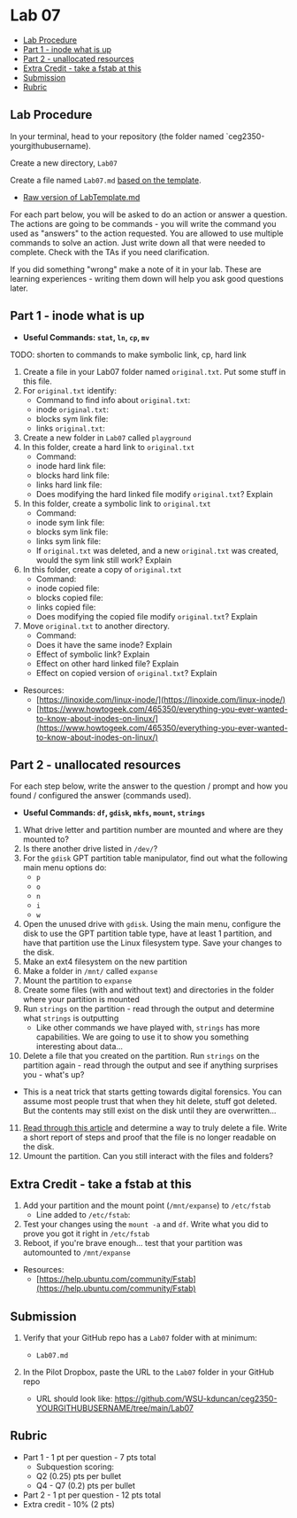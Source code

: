# Lab 07

- [Lab Procedure](#Lab-Procedure)
- [Part 1 - inode what is up](#Part-1---inode-what-is-up)
- [Part 2 - unallocated resources](#Part-2---unallocated-resources)
- [Extra Credit - take a fstab at this](#Extra-Credit---take-a-fstab-at-this)
- [Submission](#Submission)
- [Rubric](#Rubric)

## Lab Procedure

In your terminal, head to your repository (the folder named `ceg2350-yourgithubusername).

Create a new directory, `Lab07`

Create a file named `Lab07.md` [based on the template](LabTemplate.md).

- [Raw version of LabTemplate.md](https://raw.githubusercontent.com/pattonsgirl/Fall2021-CEG2350/main/Labs/Lab07/LabTemplate.md)

For each part below, you will be asked to do an action or answer a question. The actions are going to be commands - you will write the command you used as "answers" to the action requested. You are allowed to use multiple commands to solve an action. Just write down all that were needed to complete. Check with the TAs if you need clarification.

If you did something "wrong" make a note of it in your lab. These are learning experiences - writing them down will help you ask good questions later.

## Part 1 - inode what is up

- **Useful Commands: `stat`, `ln`, `cp`, `mv`**

TODO: shorten to commands to make symbolic link, cp, hard link

1. Create a file in your Lab07 folder named `original.txt`. Put some stuff in this file.
2. For `original.txt` identify:
   - Command to find info about `original.txt`:
   - inode `original.txt`:
   - blocks sym link file:
   - links `original.txt`:
3. Create a new folder in `Lab07` called `playground`
4. In this folder, create a hard link to `original.txt`
   - Command:
   - inode hard link file:
   - blocks hard link file:
   - links hard link file:
   - Does modifying the hard linked file modify `original.txt`? Explain
5. In this folder, create a symbolic link to `original.txt`
   - Command:
   - inode sym link file:
   - blocks sym link file:
   - links sym link file:
   - If `original.txt` was deleted, and a new `original.txt` was created, would the sym link still work? Explain
6. In this folder, create a copy of `original.txt`
   - Command:
   - inode copied file:
   - blocks copied file:
   - links copied file:
   - Does modifying the copied file modify `original.txt`? Explain
7. Move `original.txt` to another directory.
   - Command:
   - Does it have the same inode? Explain
   - Effect of symbolic link? Explain
   - Effect on other hard linked file? Explain
   - Effect on copied version of `original.txt`? Explain

- Resources:
  - [https://linoxide.com/linux-inode/](https://linoxide.com/linux-inode/)
  - [https://www.howtogeek.com/465350/everything-you-ever-wanted-to-know-about-inodes-on-linux/](https://www.howtogeek.com/465350/everything-you-ever-wanted-to-know-about-inodes-on-linux/)

## Part 2 - unallocated resources

For each step below, write the answer to the question / prompt and how you found / configured the answer (commands used).

- **Useful Commands: `df`, `gdisk`, `mkfs`, `mount`, `strings`**

1. What drive letter and partition number are mounted and where are they mounted to?
2. Is there another drive listed in `/dev/`?
3. For the `gdisk` GPT partition table manipulator, find out what the following main menu options do:
   - `p`
   - `o`
   - `n`
   - `i`
   - `w`
4. Open the unused drive with `gdisk`. Using the main menu, configure the disk to use the GPT partition table type, have at least 1 partition, and have that partition use the Linux filesystem type. Save your changes to the disk.
5. Make an ext4 filesystem on the new partition
6. Make a folder in `/mnt/` called `expanse`
7. Mount the partition to `expanse`
8. Create some files (with and without text) and directories in the folder where your partition is mounted
9. Run `strings` on the partition - read through the output and determine what `strings` is outputting
   - Like other commands we have played with, `strings` has more capabilities. We are going to use it to show you something interesting about data...
10. Delete a file that you created on the partition. Run `strings` on the partition again - read through the output and see if anything surprises you - what's up?

- This is a neat trick that starts getting towards digital forensics. You can assume most people trust that when they hit delete, stuff got deleted. But the contents may still exist on the disk until they are overwritten...

11. [Read through this article](https://www.howtogeek.com/425232/how-to-securely-delete-files-on-linux/) and determine a way to truly delete a file. Write a short report of steps and proof that the file is no longer readable on the disk.
12. Umount the partition. Can you still interact with the files and folders?

## Extra Credit - take a fstab at this

1. Add your partition and the mount point (`/mnt/expanse`) to `/etc/fstab`
   - Line added to `/etc/fstab`:
2. Test your changes using the `mount -a` and `df`. Write what you did to prove you got it right in `/etc/fstab`
3. Reboot, if you're brave enough... test that your partition was automounted to `/mnt/expanse`

- Resources:
  - [https://help.ubuntu.com/community/Fstab](https://help.ubuntu.com/community/Fstab)

## Submission

1. Verify that your GitHub repo has a `Lab07` folder with at minimum:

   - `Lab07.md`

2. In the Pilot Dropbox, paste the URL to the `Lab07` folder in your GitHub repo
   - URL should look like: https://github.com/WSU-kduncan/ceg2350-YOURGITHUBUSERNAME/tree/main/Lab07

## Rubric

- Part 1 - 1 pt per question - 7 pts total
  - Subquestion scoring:
  - Q2 (0.25) pts per bullet
  - Q4 - Q7 (0.2) pts per bullet
- Part 2 - 1 pt per question - 12 pts total
- Extra credit - 10% (2 pts)
